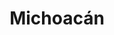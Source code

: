 ---
title: "Michoacán"
video: "https://www.youtube.com/embed/-k65ampKwhQ"
deals:
  - type: "plane"
    info: "Código de Promoción<br>$800 MXN"
    hiddeninfo: "CÓDIGO:<br>VOLARISEX0101"
    link: "http://www.volaris.com/"
  - type: "hotel"
    info: "Hostal Reyes<br>Convenio Excapes"
    link: "http://santaanitahotel.com/"
    hiddeninfo: "CONVENIO:<br>REYESEX0101"
challenges:
  - name: "Parapente"
    image: "parapente.jpg"
    icon: "parapente.svg"
    id: "21"
    locations: 
      - place: "Cuetzalan"
        name: "Parapentes de Cuetzalan"
        link: "http://holi.com/"
        info: "53-84-63-99-62"
      - place: "Aconco"
        name: "Parapentes de Cuetzalan 2"
        link: "http://holi.com/"
        info: "53-84-63-99-62"
  - name: "Buceo"
    image: "buceo.jpg"
    icon: "buceo.svg"
    id: "22"
    locations: 
      - place: "Aconco"
        name: "Parapentes de Puebla"
        link: "http://holi.com/"
        info: "53-84-63-99-62"
images:
  - link: "2.jpg"
    id: "culiacan2" 
  - link: "3.jpg"
    id: "culiacan3"
  - link: "4.jpg"
    id: "culiacan4"
  - link: "5.jpg"
---